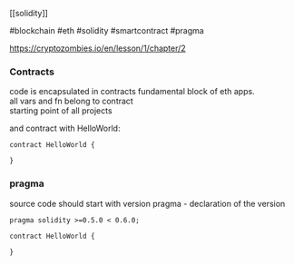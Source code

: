 [[solidity]]

#blockchain #eth #solidity #smartcontract #pragma

https://cryptozombies.io/en/lesson/1/chapter/2  

### Contracts  

code is encapsulated in contracts
fundamental block of eth apps.  
all vars and fn belong to contract  
starting point of all projects  

and contract with HelloWorld:  


```
contract HelloWorld {

}
```

### pragma

source code should start with version pragma - declaration of the version  

```
pragma solidity >=0.5.0 < 0.6.0;

contract HelloWorld {

}

```

